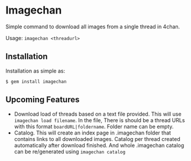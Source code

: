 # Imagechan

Simple command to download all images from a single thread in 4chan.

Usage: `imagechan <threadurl>`

## Installation

Installation as simple as:

    $ gem install imagechan

## Upcoming Features

* Download load of threads based on a text file provided. This will use `imagechan load filename`. In the file, There is should be a thread URLs with this format `boardURL|foldername`. Folder name can be empty.
* Catalog. This will create an index page in .imagechan folder that contains links to all downloaded images. Catalog per thread created automatically after download finished. And whole .imagechan catalog can be re/generated using `imagechan catalog`